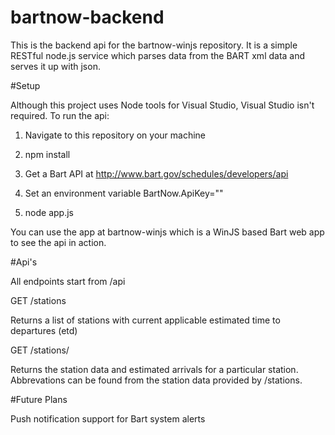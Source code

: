 bartnow-backend
===============

This is the backend api for the bartnow-winjs repository. It is a simple RESTful node.js service which parses data from the BART xml data and serves it up with json.

#Setup

Although this project uses Node tools for Visual Studio, Visual Studio isn't required. To run the api:

1) Navigate to this repository on your machine

2) npm install

3) Get a Bart API at http://www.bart.gov/schedules/developers/api

4) Set an environment variable BartNow.ApiKey="<YOUR API KEY>"

5) node app.js

You can use the app at bartnow-winjs which is a WinJS based Bart web app to see the api in action.


#Api's

All endpoints start from /api

GET /stations

Returns a list of stations with current applicable estimated time to departures (etd)

GET /stations/<abbreviation>

Returns the station data and estimated arrivals for a particular station. Abbrevations can be found from the station data provided by /stations.

#Future Plans

Push notification support for Bart system alerts